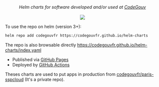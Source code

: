 <p align="center">
    <i>Helm charts for software developed and/or used at <a href="https://code.gouv.fr">CodeGouv</a></i>
    <br>
    <br>
    <a href="https://github.com/codegouvfr/helm-charts/actions">
      <img src="https://github.com/codegouvfr/helm-charts/actions/workflows/ci.yml/badge.svg?branch=main">
    </a>
</p>

To use the repo on helm (version 3+):  

```bash
helm repo add codegouvfr https://codegouvfr.github.io/helm-charts
```

The repo is also browsable directly https://codegouvfr.github.io/helm-charts/index.yaml  
- Published via [GitHub Pages](https://github.com/codegouvfr/helm-charts/tree/gh-pages)
- Deployed by [GitHub Actions](https://github.com/codegouvfr/helm-charts/blob/main/.github/workflows/ci.yml)

Theses charts are used to put apps in production from [codegouvfr/paris-sspcloud](https://github.com/codegouvfr/paris-sspcloud) (It's a private repo).  
